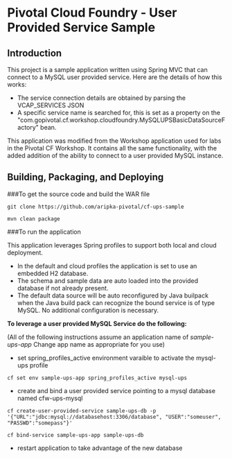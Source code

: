 Pivotal Cloud Foundry -  User Provided Service Sample
================================

Introduction
------------

This project is a sample application written using Spring MVC that can connect to a MySQL user provided service. Here are the details of how this works: 

 * The service connection details are obtained by parsing the VCAP_SERVICES JSON
 * A specific service name is searched for, this is set as a property on the "com.gopivotal.cf.workshop.cloudfoundry.MySQLUPSBasicDataSourceFactory" bean.  

This application was modified from the Workshop application used for labs in the Pivotal CF Workshop. It contains all the same functionality, with the added addition of the ability to connect to a user provided MySQL instance.


Building, Packaging, and Deploying
--------------------------------

###To get the source code and build the WAR file


    git clone https://github.com/aripka-pivotal/cf-ups-sample

    mvn clean package

###To run the application

This application leverages Spring profiles to support both local and cloud deployment. 

 * In the default and cloud profiles the application is set to use an embedded H2 database.
 * The schema and sample data are auto loaded into the provided database if not already present.
 * The default data source will be auto reconfigured by Java builpack when the Java build pack can recognize the bound service is of type MySQL. No additional configuration is necessary.

**To leverage a user provided MySQL Service do the following:**

(All of the following instructions assume an application name of *sample-ups-app* Change app name as appropriate for you use)
    
 * set spring_profiles_active environment varaible to activate the mysql-ups profile

```cf set env sample-ups-app spring_profiles_active mysql-ups```

 * create and bind a user provided service pointing to a mysql database named cfw-ups-mysql

```cf create-user-provided-service sample-ups-db -p '{"URL":"jdbc:mysql://databasehost:3306/database", "USER":"someuser", "PASSWD":"somepass"}'```

```cf bind-service sample-ups-app sample-ups-db```

 * restart application to take advantage of the new database
